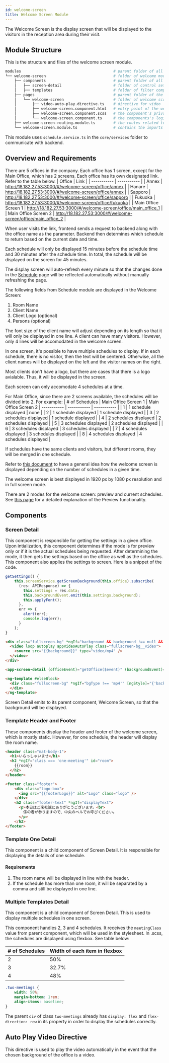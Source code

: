 ```yaml
---
id: welcome-screen
title: Welcome Screen Module
---
```


The Welcome Screen is the display screen that will be displayed to the visitors in the reception area during their visit.

## Module Structure

This is the structure and files of the welcome screen module.

```bash
modules                                         # parent folder of all modules
└── welcome-screen                              # folder of welcome module
    ├── components                              # parent folder of all components
    │   ├── screen-detail                       # folder of control settings component
    │   ├── templates                           # folder of filter component
    ├── pages                                   # parent folder of the entry point
    │   └── welcome-screen                      # folder of welcome screen component
    │       ├── video-auto-play.directive.ts    # directive for video
    │       ├── welcome-screen.component.html   # entry point of the welcome screen component
    │       ├── welcome-screen.component.scss   # the component's private style
    │       └── welcome-screen.component.ts     # the components's logic
    ├── welcome-screen-routing.module.ts        # the routes related to the module
    └── welcome-screen.module.ts                # contains the imports and declarations
```

This module uses `schedule.service.ts` in the `core/services` folder to communicate with backend.

## Overview and Requirements
There are 5 offices in the company. Each office has 1 screen, except for the Main Office, which has 2 screens. Each office has its own designated link. Refer to the table below.
| Office | Link |
| ----------- | ----------- |
| Annex | http://18.182.27.53:3000/#/welcome-screen/office/annex |
| Hanare | http://18.182.27.53:3000/#/welcome-screen/office/annex |
| Sapporo | http://18.182.27.53:3000/#/welcome-screen/office/sapporo |
| Fukuoka | http://18.182.27.53:3000/#/welcome-screen/office/fukuoka |
| Main Office Screen 1 | http://18.182.27.53:3000/#/welcome-screen/office/main_office_1 |
| Main Office Screen 2 | http://18.182.27.53:3000/#/welcome-screen/office/main_office_2 |

When user visits the link, frontend sends a request to backend along with the office name as the parameter. Backend then determines which schedule to return based on the current date and time. 

Each schedule will only be displayed 15 minutes before the schedule time and 30 minutes after the schedule time. In total, the schedule will be displayed on the screen for 45 minutes.

The display screen will auto-refresh every minute so that the changes done in the [Schedule](frontend-guide/schedule.md) page will be reflected automatically without manually refreshing the page.

The following fields from Schedule module are displayed in the Welcome Screen:
1. Room Name
2. Client Name
3. Client Logo (optional)
4. Persons (optional)

The font size of the client name will adjust depending on its length so that it will only be displayed in one line. A client can have many visitors. However, only 4 lines will be accomodated in the welcome screen.

In one screen, it's possible to have multiple schedules to display. If in each schedule, there is no visitor, then the text will be centered. Otherwise, all the client names will be displayed on the left and the visitor names on the right.

Most clients don't have a logo, but there are cases that there is a logo avialable. Thus, it will be displayed in the screen.

Each screen can only accomodate 4 schedules at a time.

For Main Office, since there are 2 screens available, the schedules will be divided into 2. For example:
| # of Schedules | Main Office Screen 1 | Main Office Screen 2
| ----------- | ----------- | ----------- |
| 1 | 1 schedule displayed | none |
| 2 | 1 schedule displayed | 1 schedule displayed |
| 3 | 2 schedules displayed | 1 schedule displayed |
| 4 | 2 schedules displayed | 2 schedules displayed |
| 5 | 3 schedules displayed | 2 schedules displayed |
| 6 | 3 schedules displayed | 3 schedules displayed |
| 7 | 4 schedules displayed | 3 schedules displayed |
| 8 | 4 schedules displayed | 4 schedules displayed |

If schedules have the same clients and visitors, but different rooms, they will be merged in one schedule.

Refer to [this document](https://drive.google.com/open?id=1zNinpRZ0dlY_9s5X-EAoL9DzryuAsO08JB9mNU421wo) to have a general idea how the welcome screen is displayed depending on the number of schedules in a given time.

The welcome screen is best displayed in 1920 px by 1080 px resolution and in full screen mode.

There are 2 modes for the welcome screen: preview and current schedules. See [this page](frontend-guide/preview.md) for a detailed explanation of the Preview functionality.

## Components

### Screen Detail
This component is responsible for getting the settings in a given office. 
Upon intialization, this component determines if the mode is for preview only or if it is the actual schedules being requested. After determining the mode, it then gets the settings based on the office as well as the schedules. This component also applies the settings to screen. Here is a snippet of the code.

<!--DOCUSAURUS_CODE_TABS-->
<!--screen-detail.component.ts-->
```ts
getSettings() {
    this.screenService.getScreenBackground(this.office).subscribe(
      (res: APIResponse) => {
        this.settings = res.data;
        this.backgroundEvent.emit(this.settings.background);
        this.applyFont();
      },
      err => {
        alert(err);
        console.log(err);
      }
    );
}
```
<!--welcome-screen.component.html-->
```html
<div class="fullscreen-bg" *ngIf="background && background !== null && background !== '' && bgType === 'mp4'; else elseBlock">  
  <video loop autoplay appVideoAutoPlay class="fullscreen-bg__video">
    <source src="{{background}}" type="video/mp4" />
  </video> 
</div>

<app-screen-detail (officeEvent)="getOffice($event)" (backgroundEvent)="getBackground($event)"></app-screen-detail>

<ng-template #elseBlock>
  <div class="fullscreen-bg" *ngIf="bgType !== 'mp4'" [ngStyle]="{'background': 'url(' + background + ') center center / cover no-repeat'}"> 
  </div>
</ng-template>
```
<!--END_DOCUSAURUS_CODE_TABS-->

Screen Detail emits to its parent component, Welcome Screen, so that the background will be displayed.

### Template Header and Footer
These components display the header and footer of the welcome screen, which is mostly static. However, for one schedule, the header will display the room name.

<!--DOCUSAURUS_CODE_TABS-->
<!--template-header.component.html-->
```html
<header class="mat-body-1">
  <h1>いらっしゃいませ</h1>
  <h2 *ngIf="class === 'one-meeting'" id="room">
    {{room}}
  </h2>
</header>
```
<!--template-footer.component.html-->
```html
<footer class="footer">
    <div class="logo-box">
      <img src="{{footerLogo}}" alt="Logo" class="logo" />
    </div>
    <h2 class="footer-text" *ngIf="displayText">
      <p>本日はご来社誠にありがとうございます。<br>
        係の者が参りますので、中央のベルでお呼びください。
      </p>
    </h2>
</footer>
```
<!--END_DOCUSAURUS_CODE_TABS-->

### Template One Detail
This component is a child component of Screen Detail. It is responsible for displaying the details of one schedule.

#### Requirements
1. The room name will be displayed in line with the header.
1. If the schedule has more than one room, it will be separated by a comma and still be displayed in one line.

### Multiple Templates Detail
This component is a child component of Screen Detail. This is used to display multiple schedules in one screen.

This component handles 2, 3 and 4 schedules. It receives the `meetingClass` value from parent component, which will be used in the stylesheet. In .scss, the schedules are displayed using flexbox. See table below:

| # of Schedules | Width of each item in flexbox |
| ----------- | ----------- |
| 2 | 50% |
| 3 | 32.7% |
| 4 | 48% |

```css
.two-meetings {
    width: 50%;
    margin-bottom: 1rem;
    align-items: baseline;
}
```

The parent `div` of class `two-meetings` already has `display: flex` and `flex-direction: row` in its property in order to display the schedules correctly.

## Auto Play Video Directive
This directive is used to play the video automatically in the event that the chosen background of the office is a video.